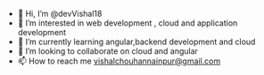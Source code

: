- 👋 Hi, I’m @devVishal18
- 👀 I’m interested in web development , cloud and application development 
- 🌱 I’m currently learning angular,backend development and  cloud
- 💞️ I’m looking to collaborate on cloud and angular 
- 📫 How to reach me vishalchouhannainpur@gmail.com

<!---
devVishal18/devVishal18 is a ✨ special ✨ repository because its `README.md` (this file) appears on your GitHub profile.
You can click the Preview link to take a look at your changes.
--->
